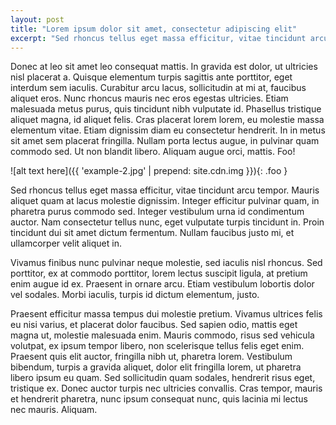 ```yaml
---
layout: post
title: "Lorem ipsum dolor sit amet, consectetur adipiscing elit"
excerpt: "Sed rhoncus tellus eget massa efficitur, vitae tincidunt arcu tempor. Mauris aliquet quam at lacus molestie dignissim. Integer efficitur pulvinar quam, in pharetra purus commodo sed. Integer vestibulum urna id condimentum auctor. Nam consectetur tellus nunc, eget vulputate turpis tincidunt in."
---
```


Donec at leo sit amet leo consequat mattis. In gravida est dolor, ut ultricies nisl placerat a. Quisque elementum turpis sagittis ante porttitor, eget interdum sem iaculis. Curabitur arcu lacus, sollicitudin at mi at, faucibus aliquet eros. Nunc rhoncus mauris nec eros egestas ultricies. Etiam malesuada metus purus, quis tincidunt nibh vulputate id. Phasellus tristique aliquet magna, id aliquet felis. Cras placerat lorem lorem, eu molestie massa elementum vitae. Etiam dignissim diam eu consectetur hendrerit. In in metus sit amet sem placerat fringilla. Nullam porta lectus augue, in pulvinar quam commodo sed. Ut non blandit libero. Aliquam augue orci, mattis. Foo!

![alt text here]({{ 'example-2.jpg' | prepend: site.cdn.img }}){: .foo }

Sed rhoncus tellus eget massa efficitur, vitae tincidunt arcu tempor. Mauris aliquet quam at lacus molestie dignissim. Integer efficitur pulvinar quam, in pharetra purus commodo sed. Integer vestibulum urna id condimentum auctor. Nam consectetur tellus nunc, eget vulputate turpis tincidunt in. Proin tincidunt dui sit amet dictum fermentum. Nullam faucibus justo mi, et ullamcorper velit aliquet in.

Vivamus finibus nunc pulvinar neque molestie, sed iaculis nisl rhoncus. Sed porttitor, ex at commodo porttitor, lorem lectus suscipit ligula, at pretium enim augue id ex. Praesent in ornare arcu. Etiam vestibulum lobortis dolor vel sodales. Morbi iaculis, turpis id dictum elementum, justo.

Praesent efficitur massa tempus dui molestie pretium. Vivamus ultrices felis eu nisi varius, et placerat dolor faucibus. Sed sapien odio, mattis eget magna ut, molestie malesuada enim. Mauris commodo, risus sed vehicula volutpat, ex ipsum tempor libero, non scelerisque tellus felis eget enim. Praesent quis elit auctor, fringilla nibh ut, pharetra lorem. Vestibulum bibendum, turpis a gravida aliquet, dolor elit fringilla lorem, ut pharetra libero ipsum eu quam. Sed sollicitudin quam sodales, hendrerit risus eget, tristique ex. Donec auctor turpis nec ultricies convallis. Cras tempor, mauris et hendrerit pharetra, nunc ipsum consequat nunc, quis lacinia mi lectus nec mauris. Aliquam.

